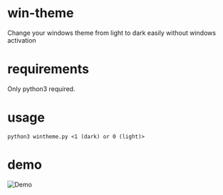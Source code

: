 # win-theme
 Change your windows theme from light to dark easily without windows activation
 
# requirements
 Only python3 required.
 
# usage
  
```
python3 wintheme.py <1 (dark) or 0 (light)>
```
# demo
![Demo](https://raw.githubusercontent.com/qtkite/win-theme/main/resources/demo.gif)
